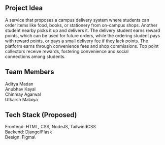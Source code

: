 ## Project Idea
A service that proposes a campus delivery system where students can order items like food, books, or stationery from on-campus shops. Another student nearby picks it up and delivers it. The delivery student earns reward points, which can be used for future orders, while the ordering student pays with reward points, or pays a small delivery fee if they lack points. The platform earns through convenience fees and shop commissions. Top point collectors receive rewards, fostering convenience and social connections among students.

## Team Members
Aditya Madan\
Anubhav Kayal\
Chinmay Agarwal\
Utkarsh Malaiya

## Tech Stack (Proposed)
Frontend: HTML, CSS, NodeJS, TailwindCSS\
Backend: Django/Flask\
Design: Figma\
